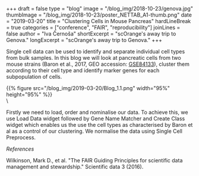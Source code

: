 ﻿+++
draft = false
type = "blog"
image = "/blog_img/2018-10-23/genova.jpg"
thumbImage = "/blog_img/2018-10-23/poster_NETTAB_A1-thumb.png"
date = "2019-03-20"
title = "Clustering Cells in Mouse Pancreas"
hardLineBreak = true 
categories = ["conference", "FAIR", "reproducibility"]
joinLines = false
author = "Iva Černoša"
shortExcerpt = "scOrange's away trip to Genova." 
longExcerpt = "scOrange's away trip to Genova." 
+++

Single cell data can be used to identify and separate individual cell types from bulk samples. 
In this blog we will look at pancreatic cells from two mouse strains (Baron et al., 2017, GEO accession: 
<a href="https://www.ncbi.nlm.nih.gov/geo/query/acc.cgi?acc=GSE84133">GSE84133</a>), 
cluster them according to their cell type and identify marker genes for each subpopulation of cells. 

{{% figure src="/blog_img/2019-03-20/Blog_1.1.png" width="95%" height="95%" %}}
\
\


Firstly we need to load, order and nominalise our data. To achieve this, we use Load Data widget followed by Gene Name Matcher and Create Class widget
 which enables us the use the cell types as characterised by Baron et al as a control of our clustering. We normalise the data using Single Cell Preprocess.

*References*

Wilkinson, Mark D., et al. "The FAIR Guiding Principles for scientific data management and stewardship." Scientific data 3 (2016).
